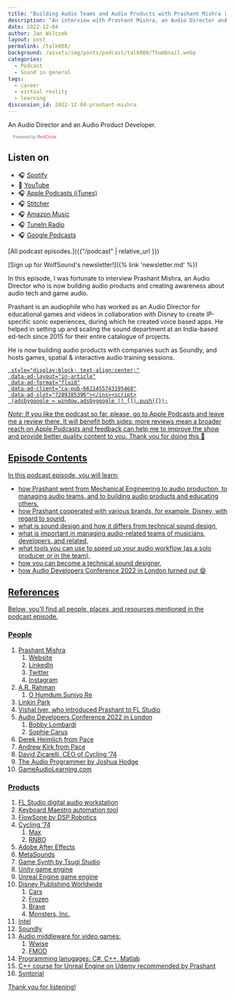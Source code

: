 ```yaml
---
title: "Building Audio Teams and Audio Products with Prashant Mishra | WolfTalk #008"
description: "An interview with Prashant Mishra, an Audio Director and an Audio Product Developer."
date: 2022-12-04
author: Jan Wilczek
layout: post
permalink: /talk008/
background: /assets/img/posts/podcast/talk008/Thumbnail.webp
categories:
  - Podcast
  - Sound in general
tags:
  - career
  - virtual reality
  - learning
discussion_id: 2022-12-04-prashant-mishra
---
```

An Audio Director and an Audio Product Developer.

<script async defer onload="redcircleIframe();" src="https://api.podcache.net/embedded-player/sh/bf40a1d2-7e41-4ddb-8c3a-ed82394723ba/ep/55570a2d-cd49-4776-85ed-6d0c69e1ddce"></script><div class="redcirclePlayer-55570a2d-cd49-4776-85ed-6d0c69e1ddce"></div><style>.redcircle-link:link {color: #ea404d;text-decoration: none;}.redcircle-link:hover {color: #ea404d;}.redcircle-link:active {color: #ea404d;}.redcircle-link:visited {color: #ea404d;}</style>
<p style="margin-top:3px;margin-left:11px;font-family: sans-serif;font-size: 10px; color: gray;">Powered by <a class="redcircle-link" href="https://redcircle.com?utm_source=rc_embedded_player&utm_medium=web&utm_campaign=embedded_v1">RedCircle</a></p>

## Listen on

* 🎧 [Spotify](https://open.spotify.com/episode/7aZD3lhfWCSCuPRAOxOC6r?si=e0b0cd6a15234e4b)
* 🎥 [YouTube](https://youtu.be/G0gKZdxAMck)
* 🎧 [Apple Podcasts (iTunes)](https://podcasts.apple.com/us/podcast/building-audio-teams-and-audio-products-with/id1595913701?i=1000588672117)
* 🎧 [Stitcher](https://www.stitcher.com/show/wolftalk-podcast-about-audio-programming-people-careers-learning/episode/building-audio-teams-and-audio-products-with-prashant-mishra-wolftalk-008-209434908)
* 🎧 [Amazon Music](https://music.amazon.com/podcasts/b42682b5-61ba-4a6f-8b11-aed42b07ef9f/episodes/98647a3b-ae11-4adc-bd1c-ab95609ac3a5/building-audio-teams-and-audio-products-with-prashant-mishra-wolftalk-008)
* 🎧 [TuneIn Radio](<https://tunein.com/podcasts/Education-Podcasts/WolfTalk-Podcast-About-Audio-Programming-(People-p1562232/?topicId=224290318/>)
* 🎧 [Google Podcasts](https://podcasts.google.com/feed/aHR0cHM6Ly9mZWVkcy5yZWRjaXJjbGUuY29tL2JmNDBhMWQyLTdlNDEtNGRkYi04YzNhLWVkODIzOTQ3MjNiYQ/episode/NjdlZmQwNDktM2NmZS00MWNmLWIzNmMtNjFhYjFjNDI2ZDVl?sa=X&ved=0CAUQkfYCahcKEwjwmJXZ0OD7AhUAAAAAHQAAAAAQAQ)

[All podcast episodes.]({{"/podcast" | relative_url }})

[Sign up for WolfSound's newsletter!]({% link 'newsletter.md' %})

In this episode, I was fortunate to interview Prashant Mishra, an Audio Director who is now building audio products and creating awareness about audio tech and game audio.

Prashant is an audiophile who has worked as an Audio Director for educational games and videos in collaboration with Disney to create IP-specific sonic experiences, during which he created voice based apps. He helped in setting up and scaling the sound department at an India-based ed-tech since 2015 for their entire catalogue of projects.

He is now building audio products with companies such as Soundly, and hosts games, spatial & interactive audio training sessions.

<script defer src="https://pagead2.googlesyndication.com/pagead/js/adsbygoogle.js?client=ca-pub-6611455743195468"
     crossorigin="anonymous"></script><ins class="adsbygoogle"
     style="display:block; text-align:center;"
     data-ad-layout="in-article"
     data-ad-format="fluid"
     data-ad-client="ca-pub-6611455743195468"
     data-ad-slot="7289385396"></ins><script>
     (adsbygoogle = window.adsbygoogle || []).push({});
</script>

*Note:* If you like the podcast so far, please, [go to Apple Podcasts and leave me a review there](https://podcasts.apple.com/us/podcast/wolftalk-podcast-about-audio-programming-people-careers/id1595913701). It will benefit both sides: more reviews mean a broader reach on Apple Podcasts and feedback can help me to improve the show and provide better quality content to you. Thank you for doing this 🙏

## Episode Contents

In this podcast episode, you will learn:

- how Prashant went from Mechanical Engineering to audio production, to managing audio teams, and to building audio products and educating others,
- how Prashant cooperated with various brands, for example, Disney, with regard to sound,
- what is sound design and how it differs from technical sound design,
- what is important in managing audio-related teams of musicians, developers, and related,
- what tools you can use to speed up your audio workflow (as a solo producer or in the team),
- how you can become a technical sound designer,
- how Audio Developers Conference 2022 in London turned out 😄

## References

Below, you’ll find all people, places, and resources mentioned in the podcast episode.

### People

1. Prashant Mishra
    1. [Website](https://prashantmishra.xyz/linkinbio)
    2. [LinkedIn](https://prashantmishra.xyz/social/linkedin)
    3. [Twitter](https://prashantmishra.xyz/social/twitter)
    4. [Instagram](https://prashantmishra.xyz/social/instagram)
2. A.R. Rahman
    1. [O Humdum Suniyo Re](https://open.spotify.com/track/0KdDgQgvvh7tYM3jj3n78l)
3. Linkin Park
4. Vishal Iyer, who introduced Prashant to FL Studio
5. [Audio Developers Conference 2022 in London](https://audio.dev/)
    1. [Bobby Lombardi](https://www.linkedin.com/in/bobbylombardi)
    2. [Sophie Carus](https://www.linkedin.com/in/sophie-a-carus-0a69a62)
6. Derek Heimlich from Pace
7. Andrew Kirk from Pace
8. [David Zicarelli](https://www.linkedin.com/in/david-zicarelli-291667227?trk=public_profile_browsemap), CEO of Cycling ‘74
9. [The Audio Programmer by Joshua Hodge](https://www.youtube.com/@TheAudioProgrammer)
10. [GameAudioLearning.com](https://www.gameaudiolearning.com/)

### Products

1. [FL Studio](https://www.image-line.com/) digital audio workstation
2. [Keyboard Maestro automation tool](https://www.keyboardmaestro.com/main/)
3. [FlowSone by DSP Robotics](http://www.dsprobotics.com/flowstone.html)
4. [Cycling ‘74](https://cycling74.com/)
    1. Max
    2. RNBO
5. [Adobe After Effects](https://www.adobe.com/products/aftereffects.html)
6. [MetaSounds](https://dev.epicgames.com/community/learning/tutorials/BKPD/unreal-engine-introduction-to-metasounds)
7. [Game Synth by Tsugi Studio](http://tsugi-studio.com/web/en/products-gamesynth.html)
8. Unity game engine
9. Unreal Engine game engine
10. Disney Publishing Worldwide
    1. Cars
    2. Frozen
    3. Brave
    4. Monsters, Inc.
11. Intel
12. [Soundly](https://getsoundly.com/)
13. Audio middleware for video games:
    1. Wwise
    2. FMOD
14. Programming lanugages: C#, C++, Matlab
15. [C++ course for Unreal Engine on Udemy recommended by Prashant](https://www.udemy.com/course/unrealcourse/)
16. [Syntorial](https://www.syntorial.com/)

Thank you for listening!
